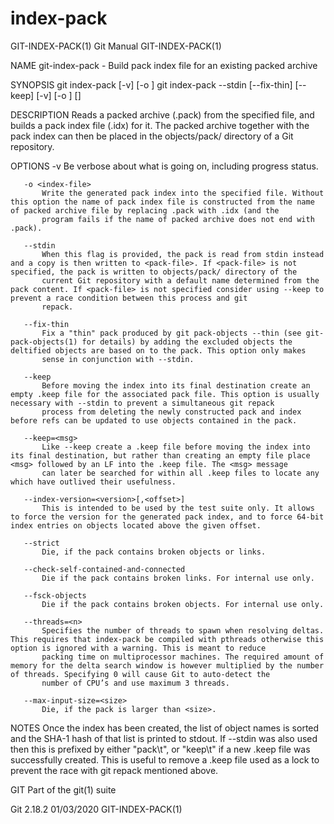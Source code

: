  # index-pack 
GIT-INDEX-PACK(1)                                                                                 Git Manual                                                                                GIT-INDEX-PACK(1)

NAME
       git-index-pack - Build pack index file for an existing packed archive

SYNOPSIS
       git index-pack [-v] [-o <index-file>] <pack-file>
       git index-pack --stdin [--fix-thin] [--keep] [-v] [-o <index-file>]
                        [<pack-file>]

DESCRIPTION
       Reads a packed archive (.pack) from the specified file, and builds a pack index file (.idx) for it. The packed archive together with the pack index can then be placed in the objects/pack/ directory
       of a Git repository.

OPTIONS
       -v
           Be verbose about what is going on, including progress status.

       -o <index-file>
           Write the generated pack index into the specified file. Without this option the name of pack index file is constructed from the name of packed archive file by replacing .pack with .idx (and the
           program fails if the name of packed archive does not end with .pack).

       --stdin
           When this flag is provided, the pack is read from stdin instead and a copy is then written to <pack-file>. If <pack-file> is not specified, the pack is written to objects/pack/ directory of the
           current Git repository with a default name determined from the pack content. If <pack-file> is not specified consider using --keep to prevent a race condition between this process and git
           repack.

       --fix-thin
           Fix a "thin" pack produced by git pack-objects --thin (see git-pack-objects(1) for details) by adding the excluded objects the deltified objects are based on to the pack. This option only makes
           sense in conjunction with --stdin.

       --keep
           Before moving the index into its final destination create an empty .keep file for the associated pack file. This option is usually necessary with --stdin to prevent a simultaneous git repack
           process from deleting the newly constructed pack and index before refs can be updated to use objects contained in the pack.

       --keep=<msg>
           Like --keep create a .keep file before moving the index into its final destination, but rather than creating an empty file place <msg> followed by an LF into the .keep file. The <msg> message
           can later be searched for within all .keep files to locate any which have outlived their usefulness.

       --index-version=<version>[,<offset>]
           This is intended to be used by the test suite only. It allows to force the version for the generated pack index, and to force 64-bit index entries on objects located above the given offset.

       --strict
           Die, if the pack contains broken objects or links.

       --check-self-contained-and-connected
           Die if the pack contains broken links. For internal use only.

       --fsck-objects
           Die if the pack contains broken objects. For internal use only.

       --threads=<n>
           Specifies the number of threads to spawn when resolving deltas. This requires that index-pack be compiled with pthreads otherwise this option is ignored with a warning. This is meant to reduce
           packing time on multiprocessor machines. The required amount of memory for the delta search window is however multiplied by the number of threads. Specifying 0 will cause Git to auto-detect the
           number of CPU’s and use maximum 3 threads.

       --max-input-size=<size>
           Die, if the pack is larger than <size>.

NOTES
       Once the index has been created, the list of object names is sorted and the SHA-1 hash of that list is printed to stdout. If --stdin was also used then this is prefixed by either "pack\t", or
       "keep\t" if a new .keep file was successfully created. This is useful to remove a .keep file used as a lock to prevent the race with git repack mentioned above.

GIT
       Part of the git(1) suite

Git 2.18.2                                                                                        01/03/2020                                                                                GIT-INDEX-PACK(1)
